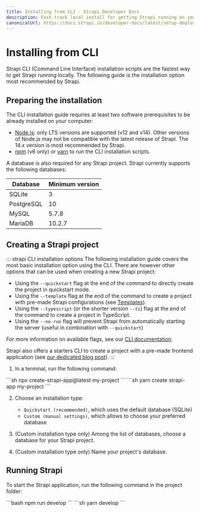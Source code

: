 ```yaml
---
title: Installing from CLI - Strapi Developer Docs
description: Fast-track local install for getting Strapi running on your computer in less than a minute.
canonicalUrl: https://docs.strapi.io/developer-docs/latest/setup-deployment-guides/installation/cli.html
---
```


# Installing from CLI

Strapi CLI (Command Line Interface) installation scripts are the fastest way to get Strapi running locally. The following guide is the installation option most recommended by Strapi.

## Preparing the installation

The CLI installation guide requires at least two software prerequisites to be already installed on your computer:

- [Node.js](https://nodejs.org): only LTS versions are supported (v12 and v14). Other versions of Node.js may not be compatible with the latest release of Strapi. The 14.x version is most recommended by Strapi.
- [npm](https://docs.npmjs.com/cli/v6/commands/npm-install) (v6 only) or [yarn](https://yarnpkg.com/getting-started/install) to run the CLI installation scripts.

A database is also required for any Strapi project. Strapi currently supports the following databases:

| Database   | Minimum version |
| ---------- | --------------- |
| SQLite     | 3               |
| PostgreSQL | 10              |
| MySQL      | 5.7.8           |
| MariaDB    | 10.2.7          |

## Creating a Strapi project

::: strapi CLI installation options
The following installation guide covers the most basic installation option using the CLI. There are however other options that can be used when creating a new Strapi project:

- Using the `--quickstart` flag at the end of the command to directly create the project in quickstart mode.
- Using the `--template` flag at the end of the command to create a project with pre-made Strapi configurations (see [Templates](templates.md)).
- Using the `--typescript` (or the shorter version `--ts`) flag at the end of the command to create a project in TypeScript.
- Using the `--no-run` flag will prevent Strapi from automatically starting the server (useful in combination with `--quickstart`)

For more information on available flags, see our [CLI documentation](/developer-docs/latest/developer-resources/cli/CLI.md).

Strapi also offers a starters CLI to create a project with a pre-made frontend application (see [our dedicated blog post](https://strapi.io/blog/announcing-the-strapi-starter-cli)).
:::

1. In a terminal, run the following command:

<code-group>

<code-block title="NPM">
```sh
npx create-strapi-app@latest my-project
```
</code-block>

<code-block title="YARN">
```sh
yarn create strapi-app my-project
```
</code-block>

</code-group>

2. Choose an installation type:

   - `Quickstart (recommended)`, which uses the default database (SQLite)
   - `Custom (manual settings)`, which allows to choose your preferred database

3. (Custom installation type only) Among the list of databases, choose a database for your Strapi project.

4. (Custom installation type only) Name your project's database.

## Running Strapi

To start the Strapi application, run the following command in the project folder:

<code-group>

<code-block title="NPM">
```bash
npm run develop
```
</code-block>

<code-block title="YARN">
```sh
yarn develop
```
</code-block>

</code-group>
